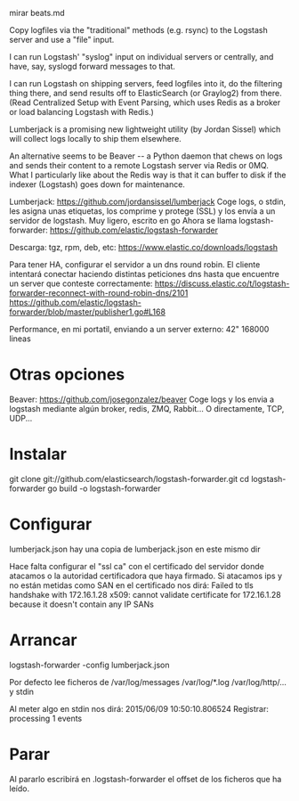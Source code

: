mirar beats.md

Copy logfiles via the "traditional" methods (e.g. rsync) to the Logstash server and use a "file" input.

I can run Logstash' "syslog" input on individual servers or centrally, and have, say, syslogd forward messages to that.

I can run Logstash on shipping servers, feed logfiles into it, do the filtering thing there, and send results off to ElasticSearch (or Graylog2) from there. (Read Centralized Setup with Event Parsing, which uses Redis as a broker or load balancing Logstash with Redis.)

Lumberjack is a promising new lightweight utility (by Jordan Sissel) which will collect logs locally to ship them elsewhere.

An alternative seems to be Beaver -- a Python daemon that chews on logs and sends their content to a remote Logstash server via Redis or 0MQ. What I particularly like about the Redis way is that it can buffer to disk if the indexer (Logstash) goes down for maintenance.



Lumberjack: https://github.com/jordansissel/lumberjack
Coge logs, o stdin, les asigna unas etiquetas, los comprime y protege (SSL) y los envía a un servidor de logstash.
Muy ligero, escrito en go
Ahora se llama logstash-forwarder: https://github.com/elastic/logstash-forwarder

Descarga: tgz, rpm, deb, etc: https://www.elastic.co/downloads/logstash

Para tener HA, configurar el servidor a un dns round robin. El cliente intentará conectar haciendo distintas peticiones dns hasta que encuentre un server que conteste correctamente:
https://discuss.elastic.co/t/logstash-forwarder-reconnect-with-round-robin-dns/2101
https://github.com/elastic/logstash-forwarder/blob/master/publisher1.go#L168

Performance, en mi portatil, enviando a un server externo:
42" 168000 lineas


# Otras opciones
Beaver: https://github.com/josegonzalez/beaver
Coge logs y los envia a logstash mediante algún broker, redis, ZMQ, Rabbit... O directamente, TCP, UDP...


# Instalar
git clone git://github.com/elasticsearch/logstash-forwarder.git
cd logstash-forwarder
go build -o logstash-forwarder

# Configurar
lumberjack.json hay una copia de lumberjack.json en este mismo dir

Hace falta configurar el "ssl ca" con el certificado del servidor donde atacamos o la autoridad certificadora que haya firmado.
Si atacamos ips y no están metidas como SAN en el certificado nos dirá:
Failed to tls handshake with 172.16.1.28 x509: cannot validate certificate for 172.16.1.28 because it doesn't contain any IP SANs

# Arrancar
logstash-forwarder -config lumberjack.json

Por defecto lee ficheros de /var/log/messages /var/log/*.log /var/log/http/... y stdin

Al meter algo en stdin nos dirá:
2015/06/09 10:50:10.806524 Registrar: processing 1 events


# Parar
Al pararlo escribirá en .logstash-forwarder el offset de los ficheros que ha leído.
